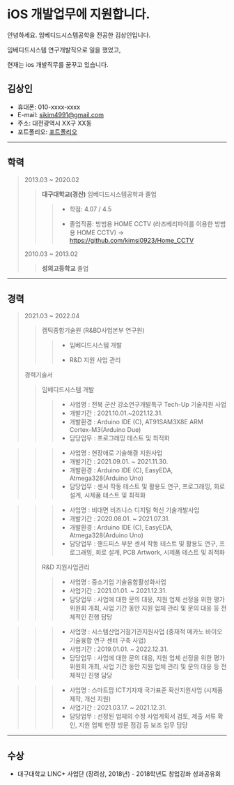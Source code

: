 # iOS 개발업무에 지원합니다.
안녕하세요. 임베디드시스템공학을 전공한 김상인입니다.

임베디드시스템 연구개발직으로 일을 했었고,

현재는 ios 개발직무를 꿈꾸고 있습니다.
## 김상인
- 휴대폰: 010-xxxx-xxxx
- E-mail: sikim4991@gmail.com
- 주소: 대전광역시 XX구 XX동
- 포트폴리오: [포트폴리오](https://www.github.com/sikim4991)


---
## 학력
> 2013.03 ~ 2020.02
>> __대구대학교(경산)__ 임베디드시스템공학과 졸업
>> 
>>> - 학점: 4.07 / 4.5
>>>
>>> - 졸업작품: 방범용 HOME CCTV (라즈베리파이를 이용한 방범용 HOME CCTV) -> https://github.com/kimsi0923/Home_CCTV
> 
> 2010.03 ~ 2013.02
>> 
>> __성의고등학교__ 졸업
---
## 경력 
> 2021.03 ~ 2022.04
>> 캠틱종합기술원 (R&BD사업본부 연구원)
>>> - 임베디드시스템 개발
>>>
>>> - R&D 지원 사업 관리
>>>
> 경력기술서
>> 임베디드시스템 개발
>>> - 사업명 : 전북 군산 강소연구개발특구 Tech-Up 기술지원 사업
>>> - 개발기간 : 2021.10.01.~2021.12.31.
>>> - 개발환경 : Arduino IDE (C), AT91SAM3X8E ARM Cortex-M3(Arduino Due)
>>> - 담당업무 : 프로그래밍 테스트 및 최적화


>>> - 사업명 : 현장애로 기술해결 지원사업
>>> - 개발기간 : 2021.09.01. ~ 2021.11.30.
>>> - 개발환경 : Arduino IDE (C), EasyEDA, Atmega328(Arduino Uno)
>>> - 담당업무 : 센서 작동 테스트 및 활용도 연구, 프로그래밍, 회로 설계, 시제품 테스트 및 최적화


>>> - 사업명 : 비대면 비즈니스 디지털 혁신 기술개발사업
>>> - 개발기간 : 2020.08.01. ~ 2021.07.31.
>>> - 개발환경 : Arduino IDE (C), EasyEDA, Atmega328(Arduino Uno)
>>> - 담당업무 : 핸드피스 부분 센서 작동 테스트 및 활용도 연구, 프로그래밍, 회로 설계, PCB Artwork, 시제품 테스트 및 최적화
>>
>> R&D 지원사업관리
>>> - 사업명 : 중소기업 기술융합활성화사업
>>> - 사업기간 : 2021.01.01. ~ 2021.12.31.
>>> - 담당업무 : 사업에 대한 문의 대응, 지원 업체 선정을 위한 평가위원회 개최, 사업 기간 동안 지원 업체 관리 및 문의 대응 등 전체적인 진행 담당


>>> - 사업명 : 시스템산업거점기관지원사업 (중재적 메카노 바이오 기술융합 연구 센터 구축 사업)
>>> - 사업기간 : 2019.01.01. ~ 2022.12.31.
>>> - 담당업무 : 사업에 대한 문의 대응, 지원 업체 선정을 위한 평가위원회 개최, 사업 기간 동안 지원 업체 관리 및 문의 대응 등 전체적인 진행 담당


>>> - 사업명 : 스마트팜 ICT기자재 국가표준 확산지원사업 (시제품 제작, 개선 지원)
>>> - 사업기간 : 2021.03.17. ~ 2021.12.31.
>>> - 담당업무 : 선정된 업체의 수정 사업계획서 검토, 제출 서류 확인, 지원 업체 현장 방문 점검 등 보조 업무 담당


---
## 수상
- 대구대학교 LINC+ 사업단 (장려상, 2018년) - 2018학년도 창업강좌 성과공유회
